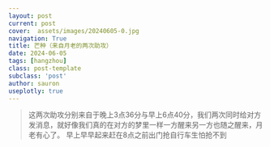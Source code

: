 ```yaml
---
layout: post
current: post
cover:  assets/images/20240605-0.jpg
navigation: True
title: 芒种（来自月老的两次助攻）
date: 2024-06-05
tags: [hangzhou]
class: post-template
subclass: 'post'
author: sauron
useplotly: true
---
```


> 这两次助攻分别来自于晚上3点36分与早上6点40分，我们两次同时给对方发消息，就好像我们真的在对方的梦里一样一方醒来另一方也随之醒来，月老有心了。
> 早上早早起来赶在8点之前出门抢自行车生怕抢不到

